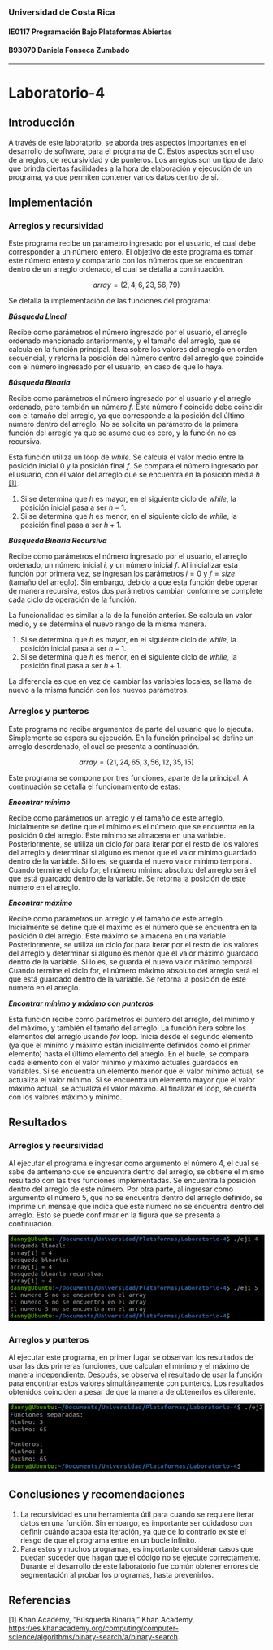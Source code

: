 ### Universidad de Costa Rica
#### IE0117 Programación Bajo Plataformas Abiertas
#### B93070 Daniela Fonseca Zumbado
---
# Laboratorio-4

## Introducción
A través de este laboratorio, se aborda tres aspectos importantes en el desarrollo de software, para el programa de C. Estos aspectos son el uso de arreglos, de recursividad y de punteros. Los arreglos son un tipo de dato que brinda ciertas facilidades a la hora de elaboración y ejecución de un programa, ya que permiten contener varios datos dentro de sí.

## Implementación
### Arreglos y recursividad
Este programa recibe un parámetro ingresado por el usuario, el cual debe corresponder a un número entero. El objetivo de este programa es tomar este número entero y compararlo con los números que se encuentran dentro de un arreglo ordenado, el cual se detalla a continuación.

$$array = (2, 4, 6, 23, 56, 79)$$

Se detalla la implementación de las funciones del programa:

_**Búsqueda Lineal**_

Recibe como parámetros el número ingresado por el usuario, el arreglo ordenado mencionado anteriormente, y el tamaño del arreglo, que se calcula en la función principal. Itera sobre los valores del arreglo en orden secuencial, y retorna la posición del número dentro del arreglo que coincide con el número ingresado por el usuario, en caso de que lo haya.

_**Búsqueda Binaria**_

Recibe como parámetros el número ingresado por el usuario y el arreglo ordenado, pero también un número $f$. Este número f coincide debe coincidir con el tamaño del arreglo, ya que corresponde a la posición del último número dentro del arreglo. No se solicita un parámetro de la primera función del arreglo ya que se asume que es cero, y la función no es recursiva.

Esta función utiliza un loop de _while_. Se calcula el valor medio entre la posición inicial $0$ y la posición final $f$. Se compara el número ingresado por el usuario, con el valor del arreglo que se encuentra en la posición media $h$ [[1]](https://github.com/dfonsecz/Laboratorio-4?tab=readme-ov-file#referencias).

1. Si se determina que $h$ es mayor, en el siguiente ciclo de _while_, la posición inicial pasa a ser $h-1$.
2. Si se determina que $h$ es menor, en el siguiente ciclo de _while_, la posición final pasa a ser $h+1$.

_**Búsqueda Binaria Recursiva**_

Recibe como parámetros el número ingresado por el usuario, el arreglo ordenado, un número inicial $i$, y un número inicial $f$. Al inicializar esta función por primera vez, se ingresan los parámetros $i = 0$ y $f = size$ (tamaño del arreglo). Sin embargo, debido a que esta función debe operar de manera recursiva, estos dos parámetros cambian conforme se complete cada ciclo de operación de la función.

La funcionalidad es similar a la de la función anterior. Se calcula un valor medio, y se determina el nuevo rango de la misma manera.

1. Si se determina que $h$ es mayor, en el siguiente ciclo de _while_, la posición inicial pasa a ser $h-1$.
2. Si se determina que $h$ es menor, en el siguiente ciclo de _while_, la posición final pasa a ser $h+1$.

La diferencia es que en vez de cambiar las variables locales, se llama de nuevo a la misma función con los nuevos parámetros.

### Arreglos y punteros
Este programa no recibe argumentos de parte del usuario que lo ejecuta. Simplemente se espera su ejecución. En la función principal se define un arreglo desordenado, el cual se presenta a continuación.

$$array = (21, 24, 65, 3, 56, 12, 35, 15)$$

Este programa se compone por tres funciones, aparte de la principal. A continuación se detalla el funcionamiento de estas:

_**Encontrar mínimo**_

Recibe como parámetros un arreglo y el tamaño de este arreglo. Inicialmente se define que el mínimo es el número que se encuentra en la posición $0$ del arreglo. Este mínimo se almacena en una variable. Posteriormente, se utiliza un ciclo _for_ para iterar por el resto de los valores del arreglo y determinar si alguno es menor que el valor mínimo guardado dentro de la variable. Si lo es, se guarda el nuevo valor mínimo temporal. Cuando termine el ciclo for, el número mínimo absoluto del arreglo será el que está guardado dentro de la variable. Se retorna la posición de este número en el arreglo.

_**Encontrar máximo**_

Recibe como parámetros un arreglo y el tamaño de este arreglo. Inicialmente se define que el máximo es el número que se encuentra en la posición $0$ del arreglo. Este máximo se almacena en una variable. Posteriormente, se utiliza un ciclo _for_ para iterar por el resto de los valores del arreglo y determinar si alguno es menor que el valor máximo guardado dentro de la variable. Si lo es, se guarda el nuevo valor máximo temporal. Cuando termine el ciclo for, el número máximo absoluto del arreglo será el que está guardado dentro de la variable. Se retorna la posición de este número en el arreglo.

_**Encontrar mínimo y máximo con punteros**_

Esta función recibe como parámetros el puntero del arreglo, del mínimo y del máximo, y también el tamaño del arreglo. La función itera sobre los elementos del arreglo usando _for_ loop. Inicia desde el segundo elemento (ya que el mínimo y máximo están inicialmente definidos como el primer elemento) hasta el último elemento del arreglo. En el bucle, se compara cada elemento con el valor mínimo y máximo actuales guardados en variables. Si se encuentra un elemento menor que el valor mínimo actual, se actualiza el valor mínimo. Si se encuentra un elemento mayor que el valor máximo actual, se actualiza el valor máximo. Al finalizar el loop, se cuenta con los valores máximo y mínimo.

## Resultados

### Arreglos y recursividad

Al ejecutar el programa e ingresar como argumento el número $4$, el cual se sabe de antemano que se encuentra dentro del arreglo, se obtiene el mismo resultado con las tres funciones implementadas. Se encuentra la posición dentro del arreglo de este número. Por otra parte, al ingresar como argumento el número $5$, que no se encuentra dentro del arreglo definido, se imprime un mensaje que indica que este número no se encuentra dentro del arreglo. Esto se puede confirmar en la figura que se presenta a continuación.

![ej1.c](images/ej1.png)

### Arreglos y punteros

Al ejecutar este programa, en primer lugar se observan los resultados de usar las dos primeras funciones, que calculan el mínimo y el máximo de manera independiente. Después, se observa el resultado de usar la función para encontrar estos valores simultáneamente con punteros. Los resultados obtenidos coinciden a pesar de que la manera de obtenerlos es diferente.

![ej2.c](images/ej2.png)

## Conclusiones y recomendaciones
1. La recursividad es una herramienta útil para cuando se requiere iterar datos en una función. Sin embargo, es importante ser cuidadoso con definir cuándo acaba esta iteración, ya que de lo contrario existe el riesgo de que el programa entre en un bucle infinito.
2. Para estos y muchos programas, es importante considerar casos que puedan suceder que hagan que el código no se ejecute correctamente. Durante el desarrollo de este laboratorio fue común obtener errores de segmentación al probar los programas, hasta prevenirlos.


## Referencias
[1] Khan Academy, “Búsqueda Binaria,” Khan Academy, https://es.khanacademy.org/computing/computer-science/algorithms/binary-search/a/binary-search. 
